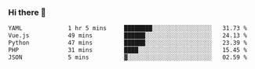 ### Hi there 👋

<!--START_SECTION:waka-->

```txt
YAML             1 hr 5 mins     ████████░░░░░░░░░░░░░░░░░   31.73 %
Vue.js           49 mins         ██████░░░░░░░░░░░░░░░░░░░   24.13 %
Python           47 mins         ██████░░░░░░░░░░░░░░░░░░░   23.39 %
PHP              31 mins         ████░░░░░░░░░░░░░░░░░░░░░   15.45 %
JSON             5 mins          ▓░░░░░░░░░░░░░░░░░░░░░░░░   02.59 %
```

<!--END_SECTION:waka-->

<!--
**Jonas-VanHaeken/Jonas-VanHaeken** is a ✨ _special_ ✨ repository because its `README.md` (this file) appears on your GitHub profile.

Here are some ideas to get you started:

- 🔭 I’m currently working on ...
- 🌱 I’m currently learning ...
- 👯 I’m looking to collaborate on ...
- 🤔 I’m looking for help with ...
- 💬 Ask me about ...
- 📫 How to reach me: ...
- 😄 Pronouns: ...
- ⚡ Fun fact: ...
-->
